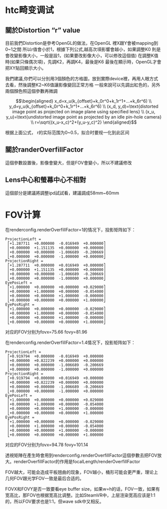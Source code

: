 # htc畸变调试
## 關於Distortion “r” value
目前我們Distortion是參考OpenGL的做法，在OpenGL 裡X跟Y會被mapping到0~1之間
所以r值會小於1，根據下列公式,越高次項影響會越小，如果調整K0 則是會改變影像大小，一般是設1，(如果要改影像大小，可以修改這個值)
在調整K值時(如果只條偶次項)，先調K2，再調K4，最後是K6
最後在顯示時，OpenGL才會把XY貼回顯示大小。
 
我們建議,你們可以分別用3個顏色的方格圖，放到實際device裡，再用人眼方式去看，然後調整K2~K6值讓影像變回正常方格
      一般來說可以先調出紅色的，另外兩個顏色照這個參數再微調
```math
\begin{aligned}
x_d=x_u(k_{offset}+k_0r^0+k_1r^1+...+k_6r^6) \\
y_d=y_u(k_{offset}+k_0r^0+k_1r^1+...+k_6r^6) \\
(x_d, y_d)=\text{distorted image point as projected on image plane using specified lens} \\
(x_u, y_u)=\text{undistorted image point as projected by an idle pin-hole camera} \\
r=\sqrt{(x_u-x_c)^2+(y_u-y_c)^2} 
\end{aligned}
```
根据上面公式， r的实际范围为0~0.5，拟合时要规一化到此区间

## 關於randerOverfillFactor
這個參數設置後，影像會變大，但是FOV會變小，所以不建議修改
 
## Lens中心和螢幕中心不相對
這個部分是建議將調整ipd試試看，建議調成58mm~60mm

# FOV计算
在renderconfig.renderOverfillFactor=1的情况下，投影矩阵如下：
```
ProjectionLeft =
 ⎡+1.287711  +0.000000  -0.016949  +0.000000⎤
 ⎢+0.000000  +1.151135  +0.000000  +0.000000⎥
 ⎢+0.000000  +0.000000  -1.006689  -0.200669⎥
 ⎣+0.000000  +0.000000  -1.000000  +0.000000⎦
ProjectionRight =
 ⎡+1.287711  +0.000000  +0.016949  +0.000000⎤
 ⎢+0.000000  +1.151135  +0.000000  +0.000000⎥
 ⎢+0.000000  +0.000000  -1.006689  -0.200669⎥
 ⎣+0.000000  +0.000000  -1.000000  +0.000000⎦
EyePosLeft =
 ⎡+1.000000  +0.000000  +0.000000  +0.029000⎤
 ⎢+0.000000  +1.000000  +0.000000  -0.054000⎥
 ⎢+0.000000  +0.000000  +1.000000  -0.000000⎥
 ⎣+0.000000  +0.000000  +0.000000  +1.000000⎦
EyePosRight =
 ⎡+1.000000  +0.000000  +0.000000  -0.029000⎤
 ⎢+0.000000  +1.000000  +0.000000  -0.054000⎥
 ⎢+0.000000  +0.000000  +1.000000  -0.000000⎥
 ⎣+0.000000  +0.000000  +0.000000  +1.000000⎦
```
对应的FOV分别为fovx=75.66 fovy=81.96

在renderconfig.renderOverfillFactor=1.4情况下，投影矩阵如下：
```
ProjectionLeft =
 ⎡+0.919794  +0.000000  -0.016949  +0.000000
 ⎢+0.000000  +0.822239  +0.000000  +0.000000
 ⎢+0.000000  +0.000000  -1.006689  -0.200669
 ⎣+0.000000  +0.000000  -1.000000  +0.000000
ProjectionRight =
 ⎡+0.919794  +0.000000  +0.016949  +0.000000
 ⎢+0.000000  +0.822239  +0.000000  +0.000000
 ⎢+0.000000  +0.000000  -1.006689  -0.200669
 ⎣+0.000000  +0.000000  -1.000000  +0.000000
EyePosLeft =
 ⎡+1.000000  +0.000000  +0.000000  +0.029000
 ⎢+0.000000  +1.000000  +0.000000  -0.054000
 ⎢+0.000000  +0.000000  +1.000000  -0.000000
 ⎣+0.000000  +0.000000  +0.000000  +1.000000
EyePosRight =
 ⎡+1.000000  +0.000000  +0.000000  -0.029000
 ⎢+0.000000  +1.000000  +0.000000  -0.054000
 ⎢+0.000000  +0.000000  +1.000000  -0.000000
 ⎣+0.000000  +0.000000  +0.000000  +1.000000
```
对应的FOV分别为fovx=94.78 fovy=101.14

透視矩陣在產生時會用到renderconfig.renderOverfillFactor這個參數去把FOV放大。renderOverfillFactor的作用是focalLength/renderOverfillFactor

FOV越大，可能会造成平板翘曲的现象，FOV越小，桶形可能会更严重，理论上几何FOV跟光学FOV一致是最后合适的。

FOVX和FOVY是否一致要看eye buffer size，如果w=h的话，FOV一致，如果有宽高比，那FOV也根据宽高比调整。比如SteamVR中，上层渲染宽高应该是1:1的，所以FOV要求也是1:1，但wave sdk中又相反。